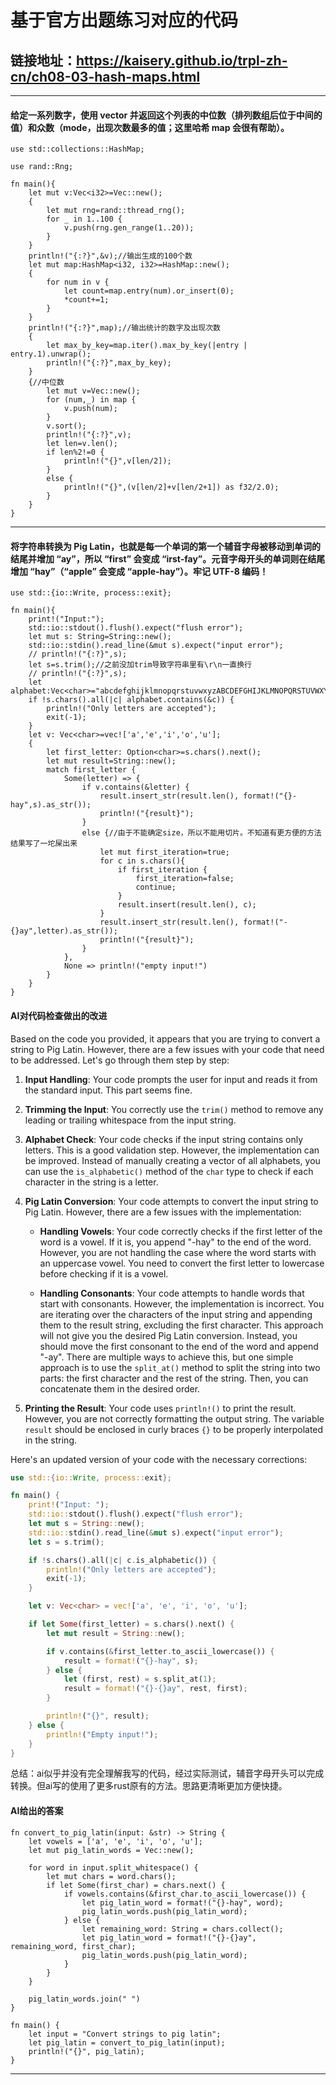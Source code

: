 # 基于官方出题练习对应的代码
## 链接地址：https://kaisery.github.io/trpl-zh-cn/ch08-03-hash-maps.html

***

#### 给定一系列数字，使用 vector 并返回这个列表的中位数（排列数组后位于中间的值）和众数（mode，出现次数最多的值；这里哈希 map 会很有帮助）。
```
use std::collections::HashMap;

use rand::Rng;

fn main(){
    let mut v:Vec<i32>=Vec::new();
    {
        let mut rng=rand::thread_rng();
        for _ in 1..100 {
            v.push(rng.gen_range(1..20));
        }
    }
    println!("{:?}",&v);//输出生成的100个数
    let mut map:HashMap<i32, i32>=HashMap::new();
    {
        for num in v {
            let count=map.entry(num).or_insert(0);
            *count+=1;
        }
    }
    println!("{:?}",map);//输出统计的数字及出现次数
    {
        let max_by_key=map.iter().max_by_key(|entry | entry.1).unwrap();
        println!("{:?}",max_by_key);
    }
    {//中位数
        let mut v=Vec::new();
        for (num,_) in map {
            v.push(num);
        }
        v.sort();
        println!("{:?}",v);
        let len=v.len();
        if len%2!=0 {
            println!("{}",v[len/2]);
        }
        else {
            println!("{}",(v[len/2]+v[len/2+1]) as f32/2.0);
        }
    }
}
```

***

#### 将字符串转换为 Pig Latin，也就是每一个单词的第一个辅音字母被移动到单词的结尾并增加 “ay”，所以 “first” 会变成 “irst-fay”。元音字母开头的单词则在结尾增加 “hay”（“apple” 会变成 “apple-hay”）。牢记 UTF-8 编码！
```
use std::{io::Write, process::exit};

fn main(){
    print!("Input:");
    std::io::stdout().flush().expect("flush error");
    let mut s: String=String::new();
    std::io::stdin().read_line(&mut s).expect("input error");
    // println!("{:?}",s);
    let s=s.trim();//之前没加trim导致字符串里有\r\n一直换行
    // println!("{:?}",s);
    let alphabet:Vec<char>="abcdefghijklmnopqrstuvwxyzABCDEFGHIJKLMNOPQRSTUVWXYZ".chars().collect();
    if !s.chars().all(|c| alphabet.contains(&c)) {
        println!("Only letters are accepted");
        exit(-1);
    }
    let v: Vec<char>=vec!['a','e','i','o','u'];
    {
        let first_letter: Option<char>=s.chars().next();
        let mut result=String::new();
        match first_letter {
            Some(letter) => {
                if v.contains(&letter) {
                    result.insert_str(result.len(), format!("{}-hay",s).as_str());
                    println!("{result}");
                }
                else {//由于不能确定size，所以不能用切片。不知道有更方便的方法结果写了一坨屎出来
                    let mut first_iteration=true;
                    for c in s.chars(){
                        if first_iteration {
                            first_iteration=false;
                            continue;
                        }
                        result.insert(result.len(), c);
                    }
                    result.insert_str(result.len(), format!("-{}ay",letter).as_str());
                    println!("{result}");
                }
            },
            None => println!("empty input!")
        }
    }
}
```

#### AI对代码检查做出的改进
Based on the code you provided, it appears that you are trying to convert a string to Pig Latin. However, there are a few issues with your code that need to be addressed. Let's go through them step by step:

1. **Input Handling**: Your code prompts the user for input and reads it from the standard input. This part seems fine.

2. **Trimming the Input**: You correctly use the `trim()` method to remove any leading or trailing whitespace from the input string.

3. **Alphabet Check**: Your code checks if the input string contains only letters. This is a good validation step. However, the implementation can be improved. Instead of manually creating a vector of all alphabets, you can use the `is_alphabetic()` method of the `char` type to check if each character in the string is a letter.

4. **Pig Latin Conversion**: Your code attempts to convert the input string to Pig Latin. However, there are a few issues with the implementation:

   - **Handling Vowels**: Your code correctly checks if the first letter of the word is a vowel. If it is, you append "-hay" to the end of the word. However, you are not handling the case where the word starts with an uppercase vowel. You need to convert the first letter to lowercase before checking if it is a vowel.

   - **Handling Consonants**: Your code attempts to handle words that start with consonants. However, the implementation is incorrect. You are iterating over the characters of the input string and appending them to the result string, excluding the first character. This approach will not give you the desired Pig Latin conversion. Instead, you should move the first consonant to the end of the word and append "-ay". There are multiple ways to achieve this, but one simple approach is to use the `split_at()` method to split the string into two parts: the first character and the rest of the string. Then, you can concatenate them in the desired order.

5. **Printing the Result**: Your code uses `println!()` to print the result. However, you are not correctly formatting the output string. The variable `result` should be enclosed in curly braces `{}` to be properly interpolated in the string.

Here's an updated version of your code with the necessary corrections:

```rust
use std::{io::Write, process::exit};

fn main() {
    print!("Input: ");
    std::io::stdout().flush().expect("flush error");
    let mut s = String::new();
    std::io::stdin().read_line(&mut s).expect("input error");
    let s = s.trim();

    if !s.chars().all(|c| c.is_alphabetic()) {
        println!("Only letters are accepted");
        exit(-1);
    }

    let v: Vec<char> = vec!['a', 'e', 'i', 'o', 'u'];

    if let Some(first_letter) = s.chars().next() {
        let mut result = String::new();

        if v.contains(&first_letter.to_ascii_lowercase()) {
            result = format!("{}-hay", s);
        } else {
            let (first, rest) = s.split_at(1);
            result = format!("{}-{}ay", rest, first);
        }

        println!("{}", result);
    } else {
        println!("Empty input!");
    }
}
```
总结：ai似乎并没有完全理解我写的代码，经过实际测试，辅音字母开头可以完成转换。但ai写的使用了更多rust原有的方法。思路更清晰更加方便快捷。

#### AI给出的答案
```
fn convert_to_pig_latin(input: &str) -> String {
    let vowels = ['a', 'e', 'i', 'o', 'u'];
    let mut pig_latin_words = Vec::new();

    for word in input.split_whitespace() {
        let mut chars = word.chars();
        if let Some(first_char) = chars.next() {
            if vowels.contains(&first_char.to_ascii_lowercase()) {
                let pig_latin_word = format!("{}-hay", word);
                pig_latin_words.push(pig_latin_word);
            } else {
                let remaining_word: String = chars.collect();
                let pig_latin_word = format!("{}-{}ay", remaining_word, first_char);
                pig_latin_words.push(pig_latin_word);
            }
        }
    }

    pig_latin_words.join(" ")
}

fn main() {
    let input = "Convert strings to pig latin";
    let pig_latin = convert_to_pig_latin(input);
    println!("{}", pig_latin);
}
```


***

